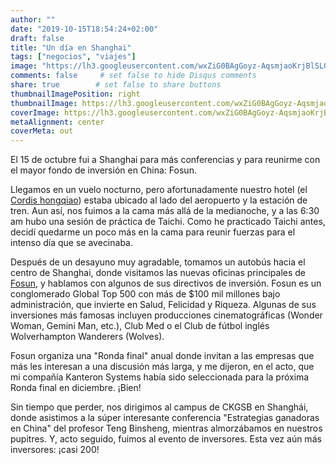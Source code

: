 ```yaml
---
author: ""
date: "2019-10-15T18:54:24+02:00"
draft: false
title: "Un día en Shanghai"
tags: ["negocios", "viajes"]
image: "https://lh3.googleusercontent.com/wxZiG0BAgGoyz-AqsmjaoKrjBlSLO36n6mtCeopLU9sJg3xy7rrQvqE02a41ZTF_sePIC7XR1PKjSjgDihrF0DE9-jpWPsmX2MJ0hlal0FBro3pih2TEVTdjUYyv403nfkYPXlDRsOM=w1920-h1080"
comments: false     # set false to hide Disqus comments
share: true        # set false to share buttons
thumbnailImagePosition: right
thumbnailImage: https://lh3.googleusercontent.com/wxZiG0BAgGoyz-AqsmjaoKrjBlSLO36n6mtCeopLU9sJg3xy7rrQvqE02a41ZTF_sePIC7XR1PKjSjgDihrF0DE9-jpWPsmX2MJ0hlal0FBro3pih2TEVTdjUYyv403nfkYPXlDRsOM=w1920-h1080
coverImage: https://lh3.googleusercontent.com/wxZiG0BAgGoyz-AqsmjaoKrjBlSLO36n6mtCeopLU9sJg3xy7rrQvqE02a41ZTF_sePIC7XR1PKjSjgDihrF0DE9-jpWPsmX2MJ0hlal0FBro3pih2TEVTdjUYyv403nfkYPXlDRsOM=w1920-h1080
metaAlignment: center
coverMeta: out
---
```


El 15 de octubre fui a Shanghai para más conferencias y para reunirme con el mayor fondo de inversión en China: Fosun.

<!--more-->

Llegamos en un vuelo nocturno, pero afortunadamente nuestro hotel (el [Cordis hongqiao](https://www.cordishotels.com/en/shanghai-hongqiao/)) estaba ubicado al lado del aeropuerto y la estación de tren. Aun así, nos fuimos a la cama más allá de la medianoche, y a las 6:30 am hubo una sesión de práctica de Taichi. Como he practicado Taichi antes, decidí quedarme un poco más en la cama para reunir fuerzas para el intenso día que se avecinaba.

Después de un desayuno muy agradable, tomamos un autobús hacia el centro de Shanghai, donde visitamos las nuevas oficinas principales de [Fosun](https://www.fosun.com/language/en/), y hablamos con algunos de sus directivos de inversión. Fosun es un conglomerado Global Top 500 con más de $100 mil millones bajo administración, que invierte en Salud, Felicidad y Riqueza. Algunas de sus inversiones más famosas incluyen producciones cinematográficas (Wonder Woman, Gemini Man, etc.), Club Med o el Club de fútbol inglés Wolverhampton Wanderers (Wolves).

Fosun organiza una "Ronda final" anual donde invitan a las empresas que más les interesan a una discusión más larga, y me dijeron, en el acto, que mi compañía Kanteron Systems había sido seleccionada para la próxima Ronda final en diciembre. ¡Bien!

Sin tiempo que perder, nos dirigimos al campus de CKGSB en Shanghái, donde asistimos a la súper interesante conferencia "Estrategias ganadoras en China" del profesor Teng Binsheng, mientras almorzábamos en nuestros pupitres. Y, acto seguido, fuimos al evento de inversores. Esta vez aún más inversores: ¡casi 200!

<script src="https://cdn.jsdelivr.net/npm/publicalbum@latest/embed-ui.min.js" async></script>
<div class="pa-gallery-player-widget" style="width:100%; height:480px; display:none;"
  data-link="https://photos.app.goo.gl/79irkxNnqUZXd9Sm9"
  data-title="79 new photos by Jorge Cortell">
  <object data="https://lh3.googleusercontent.com/Er_t_2Eqx6VVW13w1ydPWVbRTUbd6IHaAz6yYTSxa1pPh0sYUh0B5vApWLMx7w_dsOtpq1ERPTvAKkWLynCGrRQPbFl0RKS51sWq6_dGUVFGrPcXhCjWl1wBJtueTJt_GSN_66f3ZH4=w1920-h1080"></object>
  <object data="https://lh3.googleusercontent.com/0CJwY53kDnMCmw1sS0X5b0GjGhw-bqZ_-fmaaCMhNhk_Xtg8XLjRJ4yU_DZduQamtS-G7AFTb02emyWsByFlxAKz6pHJaO3hR62H3bGWVpmnjBvQJUHmmGuFgP1VcF3O0c9ruiOiOpA=w1920-h1080"></object>
  <object data="https://lh3.googleusercontent.com/DMyDL8GuBSA0yEnB9rTSAQMzNQvniEDvTCvoj83tJoY0gqAENlLA3YqxgN64haxSEyyABGDgHtGez9tE4cSpdIK0LXj4bO6CD6aa4HrEBHFCjTiah8GROSlnw_fF3h38gBk-WRPfdNs=w1920-h1080"></object>
  <object data="https://lh3.googleusercontent.com/d1esiHEKRsbCexkfdzf2CWkLGiXmgXbQXV18Q_WjfU-kC75Mi63PeSvqBd4gd8pLL6caF5bhk7d09Lwi1i0ClzIYFh6fBD7NpAdtCE_G6ChUy7fFu3Hgsjikm8D61HbEEj_sMM234YQ=w1920-h1080"></object>
  <object data="https://lh3.googleusercontent.com/Q72JXjpw8JHI8_T7KLcsKLhAnLZkCI5e7szXa9MaA7JVp7z8k0Blgqo0AULswI9zvcbcaIJO56EPc2RmGT4ZZDjMOXjslJ67VlX2msRSE-uDBpMGna3pDgAJo6l_a4WI7D0b2EkAnbY=w1920-h1080"></object>
  <object data="https://lh3.googleusercontent.com/_YlGYs-IRGuxELAB92DseM-wYfb5htXZczO-2t4F5wFwK6Ug4aHmh96kDuU-Ug0CabBi7qETQyPpstg_DOQrq75n_gD-izsO1R1KJCG3Rc37JGZrbIFnmsFkHe5EznkOebjfUMQEyCg=w1920-h1080"></object>
  <object data="https://lh3.googleusercontent.com/Jrh5wXm2ljP4_EN5N6BWZr-ZY96SwKD9iGUfoBk9zhG8a-gbwMh7Ni3FPRgq19sd2wFjs3LOPgNoMkFs7Fsx90nR0xaIoHXeIVlQ0Q8jeEEkmqbURMlTcKWu9nA_3i-aJZ9sN661xwE=w1920-h1080"></object>
  <object data="https://lh3.googleusercontent.com/ckUQoP0yIdQtn_MKlCQj8XvSam6IkexXBX3RSQXVv5EG16SRq0ycng4TAIyCXjY7NbW79Yy6xTD8DeTMq8rdV6GKmY1RXWQrIrIefMF0JIRnDrj_Y41OOAcrf7sdm2Csed9dyPh7UfU=w1920-h1080"></object>
  <object data="https://lh3.googleusercontent.com/hL8DIokaFOB7Y6bIeV7qrHV3n3CVKw5RGBp4nHgPMYTz3NRn-Cnz1L6hl8Gdu2KU2mRKEiDT9kq0LfU8-4djbAxmrcVIs6qGV0MQje-XYfP93OXTt_BG4XxltNQq_K4CP9qzrjutTzM=w1920-h1080"></object>
  <object data="https://lh3.googleusercontent.com/GJnYUJczY_dpS9HJy5GXU-FIv9uu2ReCYSncmSuk5nM0GHW2M4T6OC6JXxWJhB4Mu4PlNZfAfxJ_jK_L0n9apyurl6X3ocXpz52VXN9OTs5uqM-eab34iGQwWOeaiN0Myrgxna2HI7g=w1920-h1080"></object>
  <object data="https://lh3.googleusercontent.com/UaznwCm6jR73ELesgmjiGQbOuWFC9w2RqSW8_SiqDEvykcmToqFIJMn3kD4Q4QZGZvaRtUe-Y6XBBSHZOSJrlq1NQkoKgWAO-iuzosQC8ox59nl7ViGe1dYZALGg4BeHQvDDR7CINDk=w1920-h1080"></object>
  <object data="https://lh3.googleusercontent.com/KhPjKrPZeZqwJaOxkjuahWHHfdyiqgk8kdttgoYcwuoUwHYVTR0sMqtxSxN6kCcQg1y10rMFli9xcb0ul9QrjoqSGOmAA9V5zfBnSoupDVfPj3q_S4F0YafrE6p8awojn7FO2HB6vbs=w1920-h1080"></object>
  <object data="https://lh3.googleusercontent.com/knC4Zpxl8lKsvHDj6JeTvQCG1x1z803XdRq2iL7_w9t94F-aK6i2tEj0YTUtMvFZFNZtGIIoQkGwvznBNg4aw6IfUKIspvJVcABFG16XnSLQcoJxG-tZr_1OcdcW6zT_A2h32qqC5jY=w1920-h1080"></object>
  <object data="https://lh3.googleusercontent.com/Ai9yB1D9nu2L6WidPom5WAvJJrRus8e_2WPOWo4KFb1ylF3c-0vBDRKLrEwENS_GKLkYO-KjsXTL2QiIb_y-cB8rEFni46bD0az5Q3guTqegDjAvZb4Z9y57qAX3UzmG5XJ_RE-a3Jo=w1920-h1080"></object>
  <object data="https://lh3.googleusercontent.com/CgZloGsjGqv60p_DBHZ4pRKi4R4QRHkJ-xYBOYzUy33B__4PGYQAu0WihbQPVa2AnlpZMCUj66HolX5C2OxyaRXnhkNAKp6gFqZUw-v_Lc8EV8wb-KaJvg31YHFWmtIJyUBA6rkexVc=w1920-h1080"></object>
  <object data="https://lh3.googleusercontent.com/VzsUeSitD_l5ewqs7hdi3llR9ShphuTtAw7Z3aXIv9EMmVupQHXDw8aoTIv3bkrd20FM_Ho32djdQihkYhL-Rk4PxZN_V8cUlBK7pt1aJPrWZx3N227WcObxDhF8_37iOUjJ1qYctB0=w1920-h1080"></object>
  <object data="https://lh3.googleusercontent.com/mlfPBXKvq9yDeZmB-DBAd5gZaxDgnw40pi-yKWQXFusKgK4JhuL7PK-CSIm4Ri-VR3I8zCh825MjxIUIKKaCFgOmfiseGVIyJAtUFBxZKyvbTL6L543F1f3mrY6dp9lnqAX4SRWhiGc=w1920-h1080"></object>
  <object data="https://lh3.googleusercontent.com/-ztxCHPf_t91lw4-wDZ1t5TsE2SPP2UuHg2uL8DT2ehWMB7UG0VvClcuQZLJxJuVn3cMDXj83UqZIJ9UTC4boGbxnewwRZ9Lriom0zHFvJpFimZV6vORvkLbf0Y2hFGj_OonpD_8lro=w1920-h1080"></object>
  <object data="https://lh3.googleusercontent.com/1oLXR8Z3RjC3I1z39XGesNadHZ0-2OQYzqtpRa8BaXg6hMHUe0N6YMTTEWedog8Fnp9jwlTPjg4BZcWa44eIDA4FSFGq8hM2gHKceKvrY-Js1KMycHr1Yw_aMx8dnG7hu_8jsgU2jCQ=w1920-h1080"></object>
  <object data="https://lh3.googleusercontent.com/uQljrZxkKGKBtTF-7pVTxs2r9gTTqVzwfYpbts0VJgTSdAd04Q-R0Q8cs3xd1-X18CXkMuU3IkG5Q7nify_8-_78ELkSeIhMpHFoczPHMD7MCiMd4cciH8fMC5Ny4jIJ8F35Y6oCfx8=w1920-h1080"></object>
  <object data="https://lh3.googleusercontent.com/wJD38-WueBRvjbRbeS0RfkLH1vNGbqbLOdpT8w9JX9OSwRRMCp6K-T5oN93fbByJi_jp2rqjFm7FQ6k8md8iWevwovrRFfe9OYA-RZDtwDkwQIEWrG5J8J4-rgDWZv5mtRwU4qRyoMI=w1920-h1080"></object>
  <object data="https://lh3.googleusercontent.com/edsvGFXrIAqA8Sw2yPbO7vKj9l8xakRhkCqul1yxEJjOHSAGfWISvEJ8my8dN2lS_S8mHDigJvY0Tqpm5n5muVSBIf0cftgXzA3LF97gfPbIo7_P_Q58KE9_K8nGINOhoZOyY5wH9i0=w1920-h1080"></object>
  <object data="https://lh3.googleusercontent.com/v-Na7HAnvipz5KGrWXdhBCfBeGsVxg3NwYb9gBYbuI57NWli4njaDWHxvV7Fng3tp1-N8oZjNpbEhNUa_Iqiby4Mxb5oAYxBlJxyG2zyMjmGuuvIlwnmqoTpWekLSA36QdreHRDCEKw=w1920-h1080"></object>
  <object data="https://lh3.googleusercontent.com/aJkdFd5QtbW7QIteotJbd6uBOogAPaGOKzR4fJix4FY2Y0HMwNV0gxY4lq1gruVOkPiG8akdJVA8prBwNUQuWpaX_20jODOEJW_zSdfQVqxi1SkumQLVdWecC5zLjVnbYJgstuLALBM=w1920-h1080"></object>
  <object data="https://lh3.googleusercontent.com/3-aSUXYxNFCdYKRgviDRvE27iw-IVcOxcwpTnu_qEj7tnMbHPRS5_mZ1tS_yU9gTeADsqueJx0KLmqzEE1js9FtDkNlBIIty-1W93hhBu5a3xB0a1v79QvFMIDAk7nLUOzHhV22u3-Q=w1920-h1080"></object>
  <object data="https://lh3.googleusercontent.com/7gHAojwf6DTgpG7bjTAgUxfORYvb11h4W0jVvZqhhxw68Vk2rXGaarPEBqRMqq2osR-nKyEeXLiD0yxtM2wJuk0WQINquu2gxQO8iJrAqiPekYMC4VLZXrNoKImlctml8jY9nZLviZo=w1920-h1080"></object>
  <object data="https://lh3.googleusercontent.com/p2I8-NWW9wCsNie89DDJIq6TJQ-h06ZvqVKWkGuMgqtCaQ8XEHpIQDIVPHAOfyL_-AovOc0RqAGuR3uUqlpaiyxuVCaslUP1JRpzdiVeBkAKwPelThmJxHClAsc6mUu4LfVmRsykKQA=w1920-h1080"></object>
  <object data="https://lh3.googleusercontent.com/sUPDaEDEW4cY8kcSMK2w3vjpCGgotg_6ZxUc4XsPmRGLRKMFcA00mycKCMNNFZKm7oC6zJWnxv3QN59TZbz_GqbiCSfxwLz4q1FoSb9r_quZnp7kNo-NGbswGscpvaHct696GeWYzKc=w1920-h1080"></object>
  <object data="https://lh3.googleusercontent.com/mQc1qVhXvV2VVkijBeGw2-Id-SPQzI90n5yD2I-i6h0DHUDT4-h9BxgHCgnDH6YZQM-m4SeavElRjyhnxngVlp-ZOqkO7k09C2w4BknyNtraJMILGQxNQuwhGuptPHTwWzOvPVHH8co=w1920-h1080"></object>
  <object data="https://lh3.googleusercontent.com/EcDJt8hpwNQ_lCLw4ZFCyTFKYG2leG1B5rqagv9Pnvgg0oT5nbj3O0r7UryMfAzbbbVWNl22Wr-2ZmLzQHbahQE_kcYSmaQsi6nxf4UM-91yYOKo4HEM6pP3Fb6bP7WUNnKvJIyLG4c=w1920-h1080"></object>
  <object data="https://lh3.googleusercontent.com/yZ_zn3Dvwa1uR1fevlWupMAZgSnX8m1Tm39xP6y1p076Es4ot5E8mKEHSad1CWHFhXfamElNv3m0sdbfmXAGRQ1KkK-d3mXw_lX3c_0GiLAlm8BJPBL3615qNeEKRH7Y9qXSmZUq8Rw=w1920-h1080"></object>
  <object data="https://lh3.googleusercontent.com/QxODaQQyPCD-81Yutj5YJgKgbk8tcXDFgp6qZUwgwfMuFlvkWdRqOqMAtH2ek2s694ii0-Nw4OrY67K8kOkL9iUlaSSLAN-4Bhh3t3Iex-zdsv3oAHq8UwzV6MFiU33nJCO-va48eZk=w1920-h1080"></object>
  <object data="https://lh3.googleusercontent.com/Pqi-XyKaWhumhKGDnKUKhY_1pnH0T5weBKel0HN2b7QkHMCCI_Z9iIeZlF-JE-jY8wkRRPNPv9ZGcA50JYqKYP8n49VgMDGgRUuCQCMSCOdsLX4qYDeAzwSHMVeldK1_br5Gm8KyJHs=w1920-h1080"></object>
  <object data="https://lh3.googleusercontent.com/R9kD529bK3GEqcCTFljE-ZgI8jqbz4cY2Qx41OPsF-j1aZJd0V5G2zx0GcDsQDRcEP8lSypw9Sf7VchQ-36dEFGN8Na7P7Z_Cso1JMz7ZlHYPY0N2h14SDNbBstlgZ0zlXZ0UOds9TU=w1920-h1080"></object>
  <object data="https://lh3.googleusercontent.com/S58vAFo2Jg4BjClBWOOqYFqpn8sBhmpfrJqYPi83TfcSzpxWAeqzx9JKkh_ZN4Vb3KNAHGZDhRSj6-g0EDAKHWM0A2qNAmE472HWGqNHn8Y5Tct4fgYO5uKdWgjH6g4WUbK5-oIL5BU=w1920-h1080"></object>
  <object data="https://lh3.googleusercontent.com/F8lvXI9Vu5I8zdncgMmt9i8oXaCpO6wPJw-q-ZkUoG-93FQt8jKK62qquKo7qWPAAKr5-S-NKvS0T1E5WZbssHVzSZt9YO-zb2KKqWgp-Fda0J5k62mgUrZZG80NUVbWpBFe33I2F3A=m37" type="video/mp4"></object>
  <object data="https://lh3.googleusercontent.com/XAn6gWWl_X6mKBQIOXZz_xuMhY4R7ktilza_2agZmEK37pBhCaDMmpAfncyeflF7qgTfCC8Bv-6IMVOQqShb5_yAz1TJlgu771xoSVa7hwjSMDyF8PMHhBTjOPscuW0gaNmf6eoaKaI=w1920-h1080"></object>
  <object data="https://lh3.googleusercontent.com/C_5Y6sZhI7tjH_tgeCi1QeTHjxGrHBYpMyZOMUlbXGY83H1PZYmGf55E9eaUSZHoUiXjB5EZh6o6crvBNJRwGMdpb1XChNF2hd_OWLUJWTVJ-t8ttc0HIsyQsunfXGFiNYAV-6so1Ms=w1920-h1080"></object>
  <object data="https://lh3.googleusercontent.com/Vfx4Jw330-Y1eon3cjWGBgthB_2s6PxTAnsJC5Ud5PWbzDz7W0ZRvs7-ZSrXSYtH91LPTBTGTYR9tl1vw1ExyOGtHJv5xVQgMIVTznDvGJl9XUVq5GWefEoMzVhS09xqQ4ctnSX8NWA=w1920-h1080"></object>
  <object data="https://lh3.googleusercontent.com/PP_6cZJZZd-Q_uubRy80Rxo0CfkBC6BNB9IJ5XQT8D5Vn9qebAfF9KBWxdrCNzjdOUog9M_zUpm8JsvhVLxzDG4Z0e2JOpdbzY65_lZ-2qtZTwA67KhEqBbdZmwfEuWz4gKYVn6LW8c=w1920-h1080"></object>
  <object data="https://lh3.googleusercontent.com/noJCxIeIs68DRzMOXA0Q529oXLcVj57sORaL3UIHDh600zFXEKlpSjJQBQ7RtIC_yG8nK_ChIQYqjgpWQQ37da8CvCeHzVsL58FQLHndBuozLK6JPZMP4MiSvQ37R2GzEKEo5ynJ4N0=w1920-h1080"></object>
  <object data="https://lh3.googleusercontent.com/1S5I1Rn_a9NMVZ_o-FfpPRDLPg9bN_j2rm66GNB6nFnO0AAow_UqWIh9BwjGzQAWLuPDdUt4C1QWGIZjVfpgPOg4Q8nZznuXkBvVcMVZYoCeq8YkbAbydgonv_BgrOJuaosfZ7iinI8=m37" type="video/mp4"></object>
  <object data="https://lh3.googleusercontent.com/CxPynlN3KLqDKMD1IuEAHcbQTfJXKUwhucXdIqr-2xmMGcUf7P9XC7cIohuujYApNSM3Npb7oOHghr4-uCSn_w9858y_UBhh0cbTQLiXnr8RCYhCa8-CTSHT8UW9w5-S5rps8sF87pE=w1920-h1080"></object>
  <object data="https://lh3.googleusercontent.com/DGdzJAHE1VzYlziUVpGilxwpDAeW6va0FEoLn14anC5I8n-qQUypmIjHid2Xw9nsZH2mnZiz0z4fTH0Wb6Da208nXwjkzVDpbp4-Z4J-rbcTZjXqyFPq9PZErQjF_MwjsaJnHMDHZkQ=w1920-h1080"></object>
  <object data="https://lh3.googleusercontent.com/Gdndoz7PwreeI4nJgXyLn8gUtYLb8Af2yzUQqlgqlAFC-pwCIHmVsWRYgYHr2ctp32BE7eiprDPjphpnnZlHtqR-kmmEIDmHwm0tMsFXJ5Wj78ADhLMBvbytsYRq-UtQOUMZgeMVCdY=w1920-h1080"></object>
  <object data="https://lh3.googleusercontent.com/fBmQNt_dNjxNyH6fINqUW6K9AVRyR7VDkJGeHmuf8Sp71vAaU9faCDflOHsu8lY33KB8BOVhSPtWkwzbGXqe8wuRb8hXf3Yx8b01FKF3cBrKMSuzWQ4I7sFq0WLWJa-E9fMZizIl9qA=w1920-h1080"></object>
  <object data="https://lh3.googleusercontent.com/acw0PS6WnLFcaaNbc6xf09adgawKJail0K1FfyilNJHi0X3OPtWsMI74UFJmm9zHxEGKNWQ7axOYZjXq9Gs32qLM9m0hGdKIZnBSq4IcdYHHpckBSxPqwn1IzImCHsgA1j4lJ2b5dSo=w1920-h1080"></object>
  <object data="https://lh3.googleusercontent.com/6SyE92Q47uy_VD1Wq5FUSZy1D9V5EKVOGpgmi-qSgdrJwlB-Ni5V4tvHrgtb8DXX58AdMfdPVFZUTpQldA3zbRinl2Z3W2Q081In8VqcF4AzBVQeAZjRFxrMVRNd5f0UqfQkTM1oV7A=w1920-h1080"></object>
  <object data="https://lh3.googleusercontent.com/KcRs6Ul136rk4mT06Vzw1tWKjM5fwnotWKJqSXmiUI79Hhv_F-kZI2GeW29FB-HDMaIy2EFVk47qIkA2Ib3Iwr0AoIvxy6Qh4Y74mlFbJxMidjNdqMhJxt4KqbARScm-V4C3feg23lU=w1920-h1080"></object>
  <object data="https://lh3.googleusercontent.com/BOGzmB5Rr_irksIcJgmBAJiIOcornVW6bEFdOeXzj1AjjEMdLg03PwIdZSW5LI_nJh846qMQs9F0M_UhSmMtrBZ3lfOmstkO5BoVgqq9VJdWZuXnH40jVcW67ngLlJa_UYIsMRQp2IM=w1920-h1080"></object>
  <object data="https://lh3.googleusercontent.com/PSp005My2dnhVL8g-Jfys5mB9VWN-fRqqCsvr056e5htAeWqGVjs-z9Y96PjF8lN1Yx3YuzpiZIEk2ZVB1JUGz7xPm35FDQ69L1symDi05lZEHJwTQQUVpwYpHcsatnJr28Wa-xIabo=w1920-h1080"></object>
  <object data="https://lh3.googleusercontent.com/qKYd-lHLWjmxNVof7-X8fMA9zZQlQ8j2aJwfhAXDwvqRYqPtcZFiQic5uk-I--Tdxco1BY4NZQd0Q6Pd9eQv7pZ6TeYv4J9EmLd8MgV--PI7_4DTwU1HBIc9JcxA_RP0EJTDTAGJaNc=w1920-h1080"></object>
  <object data="https://lh3.googleusercontent.com/fqqV-61LDIp-mFsU3wVW0n0rxYpHFuw3lqz5J-ms3QQVuyUT_IvwIn0bLDi8PSSMB-f_9eacrad1TdUM6f02pYEhxIQsLjyer9R5aeAt0HdRdAlYxb96PEn3iSNdyF_j6yyzc2zveLc=w1920-h1080"></object>
  <object data="https://lh3.googleusercontent.com/FNxcpwnLht8ofQb__pFAhleL8q3Wj-ZhnG6qgEwEUXgn0zQpiXkZcrsZtzsGADzI8KJdDJUSWNA76g-wwsnG2JFXRyj4ACxMZuw9HTTCn-vjSgqqtwHv9fdV2u14_D_i48KB6SSfUPU=w1920-h1080"></object>
  <object data="https://lh3.googleusercontent.com/zRsppF1Un7TFkH2fz6APfIHD37E6073S_fjgXBxl-0-4SzarvHnk48XKpKasjub3fXj10CntK2wf4E-WDybP2Srl3hLhubPbBIPsIpsyIgqFJoxN0SR1j5IAnbsNiF95IYpffoOxdnk=w1920-h1080"></object>
  <object data="https://lh3.googleusercontent.com/MM5fhZo_iHKKIb81IY9Qct-MI84QBd7s6k3ivrxd0aOOcC-Zb6Ci488684bTRL9ZA_zFYuS-Pihb_gt_ZOKop08anB_m9lKkwnZdkJi1QSIOUNN0bUCJzEFFr6bnsSc4OI_GHmqMmr8=w1920-h1080"></object>
  <object data="https://lh3.googleusercontent.com/WRkP7OjWYORSBzgGm_p3aAq8PEuP_xaFb5zqSbOKHaOe_7XLwWlzmfUgFoEjxcfYHBoQeKJKy1fDFbhyKN4OvE7zndHbhnktdFeSeEdJbTUOIUtMYIelEr0Mp-_T3Jg3EfUIesjFkfU=w1920-h1080"></object>
  <object data="https://lh3.googleusercontent.com/bB5ApkZEByxWC-8bIouydWtTkzty5SzMOzFK1wFCcvZBYAD2pOxha0P5IHNACPZgZFB3wYMEs5GBVDEGLITDp3-EAdoQ_DPnKJCHRqjlbvwFoIqGB2tWeypoCFE2ogehceImF0547Sc=w1920-h1080"></object>
  <object data="https://lh3.googleusercontent.com/4ZJ4U-Dh2bcfqBqJSVXkS_vp_btoQ1FjUwKkatFDwsTFu8sALJhjWjqbKsq4PiI2dcJRaM-4Eqdigqp0zkskAUdSZETVfPPUUiJJhf342onP45wsgeKsSW5I9NDI1Dr5POJmS5DdWJA=w1920-h1080"></object>
  <object data="https://lh3.googleusercontent.com/_g5gQsUDdYoLAptUGvEPb2oWD73lM5eK9VGGcXLpYBZT07KAawQhXFp7tNeXDEKq6z7JtYgib1GnzMkSmS9rCZYVn9bkgaBTQ1JvuC-Hy5FgBoCfJb8jQoC9zkJD6qT96PzZpxEymKI=w1920-h1080"></object>
  <object data="https://lh3.googleusercontent.com/ZfekxcX2XNDf4otVW9GvnheFRhL2uoHik5UTeLn8dI8Dos0SU4nVSb4KDtRrGi5JRx92x2O41g-o_B5e9vvhZZYXeCf8YNzXIZlNMkiFsvujjTmWW552K0UOReNBc2q4FpaWnON2-IY=w1920-h1080"></object>
  <object data="https://lh3.googleusercontent.com/8OIddEbcLrQP2gmgWnEJnKFVQ66MhoZK_LUU4m9Xig52mY995WEjqVuqWwtYY6SRPcr3jveJXpOgOtzGfpTerwb7_s7VmdfaI7Okm5qkzpGTRbd3qqyP-PVEpldhr9SJBsKv6kGAXG0=w1920-h1080"></object>
  <object data="https://lh3.googleusercontent.com/fjopaESSoQ70vbVCXkByxkSAzSKa9vo6C86uUONxDcL-rl-E64hrvbjk0Mgir-ZlthTt6GlXz6HX3MHHp1HZ-egeHOWaPV8PPLYW5zYeqxcQ4GQWJ5DoldrecRf6IPcKv6PkpikuiE0=w1920-h1080"></object>
  <object data="https://lh3.googleusercontent.com/04sFa_T28Qm3nzmZUzqxJt-cZtX51l2xg_B_yRpxLwVJUhNxAiOe1hI8Bm81jXrZ6wG3b1NWJXMGglRyf9a-anq7x1po6ofZ5pUmJEWui60JIAKjhbVX2tbJ6dnzeqH-qM7v3FxKxQo=w1920-h1080"></object>
  <object data="https://lh3.googleusercontent.com/Vip438I5kLNR-WjTwE0-Xhsp3o8i5L1blOtMykzfAEY2ZbgWuoNPP6H7cOdAk22-0F3Qxs4Qo55MH5x9xZNaaNw9-TrGt13nogzFTEy2Gwb1NEWaFFDOZOGFQlO-fUbF6Uw1y2QB0hQ=w1920-h1080"></object>
  <object data="https://lh3.googleusercontent.com/3h3IKQLNvFIPGOoyLyHfbbdJbw9CD0873UH91MfO9L2ImqkVNgQOOoJsJnOro0C68iC_ndfbEsZZaqeYsNlyNPatLsZzqDQdO5JWKfC4cyGicO_dtLqn7RkCnMpk0z157p0CEntQUzg=w1920-h1080"></object>
  <object data="https://lh3.googleusercontent.com/awvHIFgwy_cbkmL2kM8EfgXT3QlL4GkDIUlGgAhSOt7qDOkrCrwbGnpCqvh3E3DdXn9V85ukiGZpxIMwUWA1IufXKxrNtA0nN-ELwefNynzREzTWqmQCeAXXF1EGK4iukjV31eXMOGs=w1920-h1080"></object>
  <object data="https://lh3.googleusercontent.com/PB-vVbf4_wcG0MEN4nTD7PhT5j7M4uVzvFgowahrqIWJENljWA0EUEpjMV4mVgn2mv4UUZgsTmG88UAR35KbsKtVWU1eGSgdzRA2Qnn22wPUfC97h7LfZWOCqgfm5vE6JiIholSkzY4=w1920-h1080"></object>
  <object data="https://lh3.googleusercontent.com/hAZuTuC0vV5X7NMJidKa22qD4Sx_5-cTDbE0ZPLIAHZ4IX952zBTm-nTRChnXTqYw1TPOaxZX-IhiAhoLG-vKuicAs8bmyMqwr6G5PuJZjqfd0XuMuzdKUMOahqPDF-CqWG9l0q3yWg=w1920-h1080"></object>
  <object data="https://lh3.googleusercontent.com/hCEepzspzF9WYCY9wOa9gq3PLMJ3D-B3F-A1JRlWSMC22bImLFYvamNzPLOkLiemDIqtOvuBvfLdvvoJMX59RQdc9IC6Kl4IZdlBtsEmMatL3VbzMTi5NQno4K7FxyNyaEoOOAvwYhw=w1920-h1080"></object>
  <object data="https://lh3.googleusercontent.com/qXEElJwiIKydDY72qzPEP_1tTL4rHLFR1Dsf_Aq4kNG0bXA4nk7a0w6wg5jfCJAnUHZ1cW2GcPRjpu2jkK4FMooqfLlgCvgpkCS4L6K0RP9K_CZzuhc2_YIO9uVEdZgYNCi-iLgJAxk=w1920-h1080"></object>
  <object data="https://lh3.googleusercontent.com/OVt3IIR1ktDaQdiU90OaBK8BNNq-uPy_bWCZOphPZpy6qmt-6ooTurCenpLZfrDNn2psusSTHrmfigo6I1N60bi-FzT2VscLyU19SsueuVUczYR6GDnTS8VL_X1F7jV4gRrmwGU2AFM=w1920-h1080"></object>
  <object data="https://lh3.googleusercontent.com/Lu6UF1wvPWEkpyyuA5jtZEuetZDHdRxI5NHIhnV8PJDl8xuFiih7fhqJj3zaSTyGORJESxy63Lkyh41gyZCOjkusvejrD1OUpfRSyn3nM7lYp-nOtzHUAKOmcB2v4JyEg3yQ9uYpj-w=w1920-h1080"></object>
  <object data="https://lh3.googleusercontent.com/lfY5YyNI2bd4hNn9JxpX5OKJ8aU-OARk4AThaWqdVw_rp9C3FzXWHKkdR4N5T6bEK_9vxv-kHvZ3bM3TnkyMVbEOhiFcR3gpnuteuhqyF5Yxod4JhIUHMnB5IwNX3eA6S1I3l8xBfUs=w1920-h1080"></object>
  <object data="https://lh3.googleusercontent.com/-OSb9tlJHKYp0HyAsvW5VtKc7wo5EWYygCDOCn581rARvuBLVQgiEjt8i7YFN4lw97GmSrq8K-UajRDv_04sZf2497GlDpe4rCnBRGZWYkS-nK8j4klYtDVHyNqDKQCG1L-8kKS3838=w1920-h1080"></object>
  <object data="https://lh3.googleusercontent.com/KTcF91nwUpGh1bmNaCj2Tuq-0Xi4eh6Du4L0csI98SIpDqUJLgnaZJjVyOhnKVjFwuGN1LxP0ZS6mqlCSwUtQG4RdSMjTxWEadnm56DkGfUWiQTPDo775eea-YtEXtWHLneblI_C4SM=w1920-h1080"></object>
  <object data="https://lh3.googleusercontent.com/IF0LD5He-P3nsZ4ACHCbLDHLNFpW1BKXME0MTZKd8LDi_WFCoL-F8bgmdrL--F1RgXhAv5kpOZgss2jZwRIuvQO1PO8BOSys-avQ52rN9-5DvHl6-U3IU-_HyrddYpEz8JK8dpYJHgU=w1920-h1080"></object>
  <object data="https://lh3.googleusercontent.com/J8eeQ1HSOdzaUNf-N-_LKC0vgC8ljSn-xYz16SuCaZGW46oR4POomxSbAAik7bsjC05SZHywTvV16aQqAg8NJDwZ580DkMelT5vRj3pxeBYCwepvL5VMaNGTwjA5ufptItUqYRwJY2g=w1920-h1080"></object>
  <object data="https://lh3.googleusercontent.com/B6PUNv0Nf0ExB-amqtVWdNUVd4HsG1DLTv5ArkkmsnbWMzTSWVcu-CBCrMudeS_vaTTo6hpdaatwVKogxJMzgfokaKZZ9vBT2LauMJ-epVl2nVFIg7eiPxRzyF2vEkTHFvLiggBmfk0=w1920-h1080"></object>
</div>
